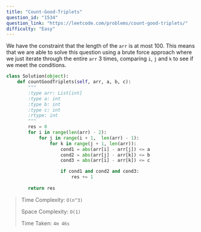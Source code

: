 ```yaml
---
title: "Count-Good-Triplets"
question_id: "1534"
question_link: "https://leetcode.com/problems/count-good-triplets/"
difficulty: "Easy"
---
```


We have the constraint that the length of the `arr` is at most 100. This means that we are able to solve this question using a brute force approach where we just iterate through the entire `arr` 3 times, comparing `i`, `j` and `k` to see if we meet the conditions.

```python
class Solution(object):
    def countGoodTriplets(self, arr, a, b, c):
        """
        :type arr: List[int]
        :type a: int
        :type b: int
        :type c: int
        :rtype: int
        """
        res = 0
        for i in range(len(arr) - 2):
            for j in range(i + 1,  len(arr) - 1):
                for k in range(j + 1, len(arr)):
                    cond1 = abs(arr[i] - arr[j]) <= a
                    cond2 = abs(arr[j] - arr[k]) <= b
                    cond3 = abs(arr[i] - arr[k]) <= c

                    if cond1 and cond2 and cond3:
                        res += 1
        
        return res
```

> Time Complexity: `O(n^3)`
>
> Space Complexity: `O(1)`
>
> Time Taken: `4m 46s`
